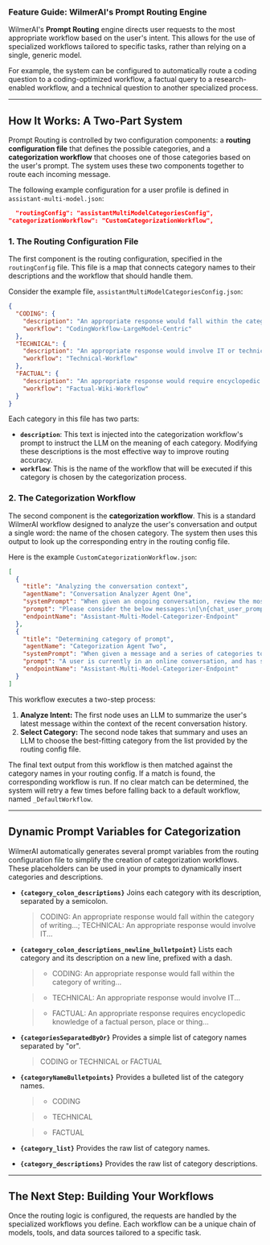 ### **Feature Guide: WilmerAI's Prompt Routing Engine**

WilmerAI's **Prompt Routing** engine directs user requests to the most appropriate workflow based on the user's intent.
This allows for the use of specialized workflows tailored to specific tasks, rather than relying on a single, generic
model.

For example, the system can be configured to automatically route a coding question to a coding-optimized workflow, a
factual query to a research-enabled workflow, and a technical question to another specialized process.

-----

## How It Works: A Two-Part System

Prompt Routing is controlled by two configuration components: a **routing configuration file** that defines the possible
categories, and a **categorization workflow** that chooses one of those categories based on the user's prompt. The
system uses these two components together to route each incoming message.

The following example configuration for a user profile is defined in `assistant-multi-model.json`:

```json
  "routingConfig": "assistantMultiModelCategoriesConfig",
"categorizationWorkflow": "CustomCategorizationWorkflow",
```

### 1\. The Routing Configuration File

The first component is the routing configuration, specified in the `routingConfig` file. This file is a map that
connects category names to their descriptions and the workflow that should handle them.

Consider the example file, `assistantMultiModelCategoriesConfig.json`:

```json
{
  "CODING": {
    "description": "An appropriate response would fall within the category of writing, editing or answering questions about code or other software development related topics (such as SQL queries).",
    "workflow": "CodingWorkflow-LargeModel-Centric"
  },
  "TECHNICAL": {
    "description": "An appropriate response would involve IT or technical related discussion that does not fall within the definition of 'CODING'",
    "workflow": "Technical-Workflow"
  },
  "FACTUAL": {
    "description": "An appropriate response would require encyclopedic knowledge of a topic, and would benefit from direct access to wikipedia articles",
    "workflow": "Factual-Wiki-Workflow"
  }
}
```

Each category in this file has two parts:

* **`description`**: This text is injected into the categorization workflow's prompt to instruct the LLM on the meaning
  of each category. Modifying these descriptions is the most effective way to improve routing accuracy.
* **`workflow`**: This is the name of the workflow that will be executed if this category is chosen by the
  categorization process.

### 2\. The Categorization Workflow

The second component is the **categorization workflow**. This is a standard WilmerAI workflow designed to analyze the
user's conversation and output a single word: the name of the chosen category. The system then uses this output to look
up the corresponding entry in the routing config file.

Here is the example `CustomCategorizationWorkflow.json`:

```json
[
  {
    "title": "Analyzing the conversation context",
    "agentName": "Conversation Analyzer Agent One",
    "systemPrompt": "When given an ongoing conversation, review the most recent messages and expertly outline exactly what the most recent speaker is asking for or saying...",
    "prompt": "Please consider the below messages:\n[\n{chat_user_prompt_last_ten}\n]\n...please analyze and report the exact context of the last speaker's messages...",
    "endpointName": "Assistant-Multi-Model-Categorizer-Endpoint"
  },
  {
    "title": "Determining category of prompt",
    "agentName": "Categorization Agent Two",
    "systemPrompt": "When given a message and a series of categories to choose from, always respond with only a single word: the expected category...",
    "prompt": "A user is currently in an online conversation, and has sent a new message. The intent and context of the message has been described below:\n[\n{agent1Output}\n]\nPlease categorize the user's message into one of the following categories: {category_colon_descriptions}. Return only one word for the response.\n\nPlease respond with one of the following: {categoriesSeparatedByOr}.",
    "endpointName": "Assistant-Multi-Model-Categorizer-Endpoint"
  }
]
```

This workflow executes a two-step process:

1. **Analyze Intent:** The first node uses an LLM to summarize the user's latest message within the context of the
   recent conversation history.
2. **Select Category:** The second node takes that summary and uses an LLM to choose the best-fitting category from the
   list provided by the routing config file.

The final text output from this workflow is then matched against the category names in your routing config. If a match
is found, the corresponding workflow is run. If no clear match can be determined, the system will retry a few times
before falling back to a default workflow, named `_DefaultWorkflow`.

-----

## Dynamic Prompt Variables for Categorization

WilmerAI automatically generates several prompt variables from the routing configuration file to simplify the creation
of categorization workflows. These placeholders can be used in your prompts to dynamically insert categories and
descriptions.

* **`{category_colon_descriptions}`**
  Joins each category with its description, separated by a semicolon.

  > CODING: An appropriate response would fall within the category of writing...; TECHNICAL: An appropriate response
  would involve IT...

* **`{category_colon_descriptions_newline_bulletpoint}`**
  Lists each category and its description on a new line, prefixed with a dash.

  > - CODING: An appropriate response would fall within the category of writing...

  > - TECHNICAL: An appropriate response would involve IT...

  > - FACTUAL: An appropriate response requires encyclopedic knowledge of a factual person, place or thing...

* **`{categoriesSeparatedByOr}`**
  Provides a simple list of category names separated by "or".

  > CODING or TECHNICAL or FACTUAL

* **`{categoryNameBulletpoints}`**
  Provides a bulleted list of the category names.

  > - CODING

  > - TECHNICAL

  > - FACTUAL

* **`{category_list}`**
  Provides the raw list of category names.

* **`{category_descriptions}`**
  Provides the raw list of category descriptions.

-----

## The Next Step: Building Your Workflows

Once the routing logic is configured, the requests are handled by the specialized workflows you define. Each workflow
can be a unique chain of models, tools, and data sources tailored to a specific task.